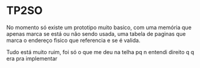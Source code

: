 # TP2SO

No momento só existe um prototipo muito basico, com uma memória que apenas marca se está ou não sendo usada,
uma tabela de paginas que marca o endereço fisico que referencia e se é valida.

Tudo está muito ruim, foi só o que me deu na telha pq n entendi direito q q era pra implementar
